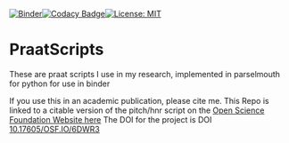 [![Binder](https://mybinder.org/badge_logo.svg)](https://mybinder.org/v2/gh/drfeinberg/PraatScripts/master?filepath=Measure%20Pitch%2C%20HNR%2C%20Jitter%2C%20Shimmer%2C%20and%20Formants.ipynb)[![Codacy Badge](https://api.codacy.com/project/badge/Grade/c4367a81f9744913b892d04b3a6ad121)](https://www.codacy.com/manual/feinberg/PraatScripts?utm_source=github.com&amp;utm_medium=referral&amp;utm_content=drfeinberg/PraatScripts&amp;utm_campaign=Badge_Grade)[![License: MIT](https://img.shields.io/badge/License-MIT-yellow.svg)](https://opensource.org/licenses/MIT)

# PraatScripts
These are praat scripts I use in my research, implemented in parselmouth for python for use in binder

If you use this in an academic publication, please cite me.  This Repo is linked to a citable version of the pitch/hnr script on the <a href = "https://osf.io/6dwr3/">Open Science Foundation Website here</a>  The DOI for the project is DOI <a href ="DOI 10.17605/OSF.IO/6DWR3">10.17605/OSF.IO/6DWR3</a>

